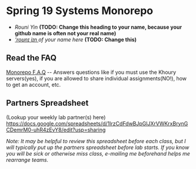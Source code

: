 # Spring 19 Systems Monorepo

* *Rouni Yin* **(TODO: Change this heading to your name, because your github name is often not your real name)**
* *['roʊnɪ jɪn ](https://dictionary.cambridge.org/us/help/phonetics.html) of your name here* **(TODO: Change this)**

## Read the FAQ

[Monorepo F.A.Q](./faq.md) -- Answers questions like if you must use the Khoury servers(yes), if you are allowed to share individual assignments(NO!), how to get an account, etc.

## Partners Spreadsheet
(Lookup your weekly lab partner(s) here) 
https://docs.google.com/spreadsheets/d/1IrzCdFdwBJpGlJXrVWKrxBrynGCDemrM0-uhR4zEvY8/edit?usp=sharing

*Note: It may be helpful to review this spreadsheet before each class, but I will typically put up the partners spreadsheet before lab starts. If you know you will be sick or otherwise miss class, e-mailing me beforehand helps me rearrange teams.*
